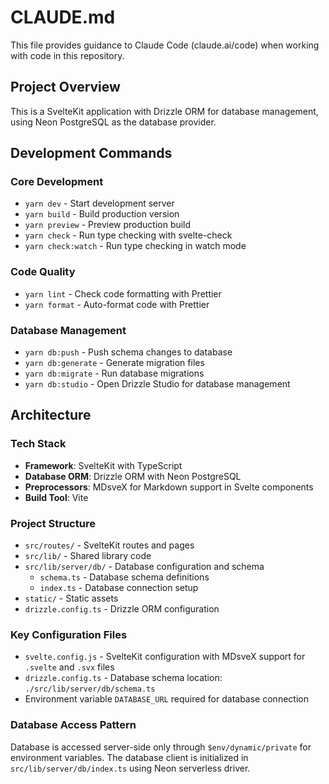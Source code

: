 # CLAUDE.md

This file provides guidance to Claude Code (claude.ai/code) when working with code in this repository.

## Project Overview
This is a SvelteKit application with Drizzle ORM for database management, using Neon PostgreSQL as the database provider.

## Development Commands

### Core Development
- `yarn dev` - Start development server
- `yarn build` - Build production version
- `yarn preview` - Preview production build
- `yarn check` - Run type checking with svelte-check
- `yarn check:watch` - Run type checking in watch mode

### Code Quality
- `yarn lint` - Check code formatting with Prettier
- `yarn format` - Auto-format code with Prettier

### Database Management
- `yarn db:push` - Push schema changes to database
- `yarn db:generate` - Generate migration files
- `yarn db:migrate` - Run database migrations
- `yarn db:studio` - Open Drizzle Studio for database management

## Architecture

### Tech Stack
- **Framework**: SvelteKit with TypeScript
- **Database ORM**: Drizzle ORM with Neon PostgreSQL
- **Preprocessors**: MDsveX for Markdown support in Svelte components
- **Build Tool**: Vite

### Project Structure
- `src/routes/` - SvelteKit routes and pages
- `src/lib/` - Shared library code
- `src/lib/server/db/` - Database configuration and schema
  - `schema.ts` - Database schema definitions
  - `index.ts` - Database connection setup
- `static/` - Static assets
- `drizzle.config.ts` - Drizzle ORM configuration

### Key Configuration Files
- `svelte.config.js` - SvelteKit configuration with MDsveX support for `.svelte` and `.svx` files
- `drizzle.config.ts` - Database schema location: `./src/lib/server/db/schema.ts`
- Environment variable `DATABASE_URL` required for database connection

### Database Access Pattern
Database is accessed server-side only through `$env/dynamic/private` for environment variables. The database client is initialized in `src/lib/server/db/index.ts` using Neon serverless driver.